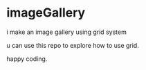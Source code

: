 # imageGallery

i make an image gallery using grid system

u can use this repo to explore how to use grid.

happy coding.
